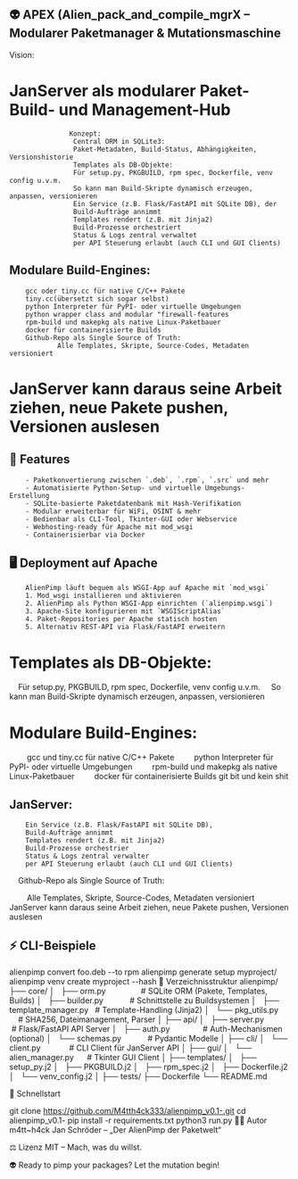 ## 👽 APEX (Alien_pack_and_compile_mgrX – Modularer Paketmanager & Mutationsmaschine
Vision: 
#         JanServer als modularer Paket-Build- und Management-Hub      
                   Konzept:
                    Central ORM in SQLite3:
                    Paket-Metadaten, Build-Status, Abhängigkeiten, Versionshistorie
                    Templates als DB-Objekte:
                    Für setup.py, PKGBUILD, rpm spec, Dockerfile, venv config u.v.m.
                    So kann man Build-Skripte dynamisch erzeugen, anpassen, versionieren
                    Ein Service (z.B. Flask/FastAPI mit SQLite DB), der
                    Build-Aufträge annimmt
                    Templates rendert (z.B. mit Jinja2)
                    Build-Prozesse orchestriert
                    Status & Logs zentral verwaltet
                    per API Steuerung erlaubt (auch CLI und GUI Clients)

## Modulare Build-Engines: 
        gcc oder tiny.cc für native C/C++ Pakete
        tiny.cc(übersetzt sich sogar selbst)
        python Interpreter für PyPI- oder virtuelle Umgebungen
        python wrapper class and modular "firewall-features
        rpm-build und makepkg als native Linux-Paketbauer
        docker für containerisierte Builds
        Github-Repo als Single Source of Truth:
                Alle Templates, Skripte, Source-Codes, Metadaten versioniert

# JanServer kann daraus seine Arbeit ziehen, neue Pakete pushen, Versionen auslesen 

## 🚀 Features

        - Paketkonvertierung zwischen `.deb`, `.rpm`, `.src` und mehr  
        - Automatisierte Python-Setup- und virtuelle Umgebungs-Erstellung  
        - SQLite-basierte Paketdatenbank mit Hash-Verifikation  
        - Modular erweiterbar für WiFi, OSINT & mehr 
        - Bedienbar als CLI-Tool, Tkinter-GUI oder Webservice  
        - Webhosting-ready für Apache mit mod_wsgi 
        - Containerisierbar via Docker

## 🖥 Deployment auf Apache

        AlienPimp läuft bequem als WSGI-App auf Apache mit `mod_wsgi`
        1. Mod_wsgi installieren und aktivieren  
        2. AlienPimp als Python WSGI-App einrichten (`alienpimp.wsgi`)  
        3. Apache-Site konfigurieren mit `WSGIScriptAlias`  
        4. Paket-Repositories per Apache statisch hosten  
        5. Alternativ REST-API via Flask/FastAPI erweitern  
        
 # Templates als DB-Objekte:

    Für setup.py, PKGBUILD, rpm spec, Dockerfile, venv config u.v.m.
    So kann man Build-Skripte dynamisch erzeugen, anpassen, versionieren
 
 # Modulare Build-Engines:
        
        gcc und tiny.cc für native C/C++ Pakete
        python Interpreter für PyPI- oder virtuelle Umgebungen
        rpm-build und makepkg als native Linux-Paketbauer
        docker für containerisierte Builds
        git bit und kein shit 

## JanServer:

        Ein Service (z.B. Flask/FastAPI mit SQLite DB),
        Build-Aufträge annimmt
        Templates rendert (z.B. mit Jinja2)
        Build-Prozesse orchestrier
        Status & Logs zentral verwalter
        per API Steuerung erlaubt (auch CLI und GUI Clients)



    Github-Repo als Single Source of Truth:

        Alle Templates, Skripte, Source-Codes, Metadaten versioniert
        JanServer kann daraus seine Arbeit ziehen, neue Pakete pushen, Versionen auslesen

## ⚡ CLI-Beispiele
alienpimp convert foo.deb --to rpm
alienpimp generate setup myproject/
alienpimp venv create myproject --hash
    🧩 Verzeichnisstruktur
    alienpimp/
    ├── core/
    │   ├── orm.py                # SQLite ORM (Pakete, Templates, Builds)
    │   ├── builder.py            # Schnittstelle zu Buildsystemen
    │   ├── template_manager.py   # Template-Handling (Jinja2)
    │   └── pkg_utils.py          # SHA256, Dateimanagement, Parser
    │
    ├── api/
    │   ├── server.py             # Flask/FastAPI API Server
    │   ├── auth.py               # Auth-Mechanismen (optional)
    │   └── schemas.py            # Pydantic Modelle
    │
    ├── cli/
    │   └── client.py             # CLI Client für JanServer API
    │
    ├── gui/
    │   └── alien_manager.py      # Tkinter GUI Client
    │
    ├── templates/
    │   ├── setup_py.j2
    │   ├── PKGBUILD.j2
    │   ├── rpm_spec.j2
    │   ├── Dockerfile.j2
    │   └── venv_config.j2
    │
    ├── tests/
    ├── Dockerfile
    └── README.md
    
🚀 Schnellstart

git clone https://github.com/M4tth4ck333/alienpimp_v0.1-.git
cd alienpimp_v0.1-
pip install -r requirements.txt
python3 run.py
🧑‍🚀 Autor m4tt~h4ck
Jan Schröder – „Der AlienPimp der Paketwelt“

⚖️ Lizenz
MIT – Mach, was du willst.

👽 Ready to pimp your packages?
Let the mutation begin!
